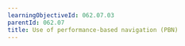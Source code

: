 ```yaml
---
learningObjectiveId: 062.07.03
parentId: 062.07
title: Use of performance-based navigation (PBN)
---
```



